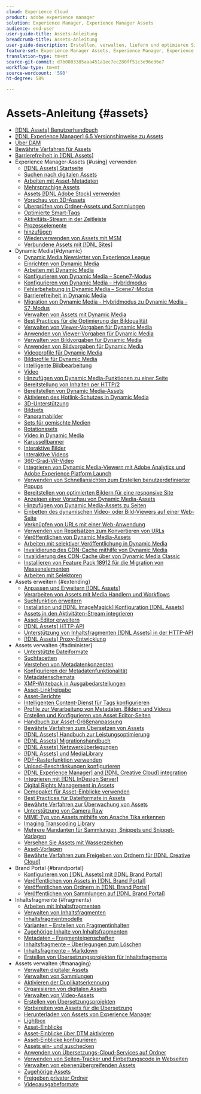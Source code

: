 ```yaml
---
cloud: Experience Cloud
product: adobe experience manager
solution: Experience Manager, Experience Manager Assets
audience: end-user
user-guide-title: Assets-Anleitung
breadcrumb-title: Assets-Anleitung
user-guide-description: Erstellen, verwalten, liefern und optimieren Sie digitale Assets.
feature-set: Experience Manager Assets, Experience Manager, Experience Manager Sites
translation-type: tm+mt
source-git-commit: d7b0803385aaa451a1ec7ec280ff51c3e96e36e7
workflow-type: tm+mt
source-wordcount: '590'
ht-degree: 58%

---
```



# Assets-Anleitung {#assets}

+ [[!DNL Assets] Benutzerhandbuch](home.md)
+ [[!DNL Experience Manager] 6.5 Versionshinweise zu Assets](https://experienceleague.adobe.com/docs/experience-manager-65/release-notes/assets.html)
+ [Über DAM](assets.md)
+ [Bewährte Verfahren für Assets](best-practices-for-assets.md)
+ [Barrierefreiheit in [!DNL Assets]](accessibility.md)
+ Experience Manager-Assets {#using} verwenden
   + [[!DNL Assets] Startseite](assets-home-page.md)
   + [Suchen nach digitalen Assets](search-assets.md)
   + [Arbeiten mit Asset-Metadaten](metadata.md)
   + [Mehrsprachige Assets](multilingual-assets.md)
   + [Assets  [!DNL Adobe Stock] verwenden](aem-assets-adobe-stock.md)
   + [Vorschau von 3D-Assets](previewing-3d-assets.md)
   + [Überprüfen von Ordner-Assets und Sammlungen](bulk-approval.md)
   + [Optimierte Smart-Tags](enhanced-smart-tags.md)
   + [Aktivitäts-Stream in der Zeitleiste](activity-stream.md)
   + [Prozesselemente](assets-workflow.md)
   + [hinzufügen](image-maps.md)
   + [Wiederverwenden von Assets mit MSM](reuse-assets-using-msm.md)
   + [Verbundene Assets mit [!DNL Sites]](use-assets-across-connected-assets-instances.md)
+ Dynamic Media{#dynamic}
   + [Dynamic Media Newsletter von Experience League](dynamic-media-newsletter.md)
   + [Einrichten von Dynamic Media](administering-dynamic-media.md)
   + [Arbeiten mit Dynamic Media](dynamic-media.md)
   + [Konfigurieren von Dynamic Media – Scene7-Modus](config-dms7.md)
   + [Konfigurieren von Dynamic Media – Hybridmodus](config-dynamic.md)
   + [Fehlerbehebung in Dynamic Media – Scene7-Modus](troubleshoot-dms7.md)
   + [Barrierefreiheit in Dynamic Media](accessibility-dm.md)
   + [Migration von Dynamic Media - Hybridmodus zu Dynamic Media - S7-Modus](migrate-from-hybrid-to-dms7.md)
   + [Verwalten von Assets mit Dynamic Media](managing-assets.md)
   + [Best Practices für die Optimierung der Bildqualität](best-practices-for-optimizing-the-quality-of-your-images.md)
   + [Verwalten von Viewer-Vorgaben für Dynamic Media](managing-viewer-presets.md)
   + [Anwenden von Viewer-Vorgaben für Dynamic Media](viewer-presets.md)
   + [Verwalten von Bildvorgaben für Dynamic Media](managing-image-presets.md)
   + [Anwenden von Bildvorgaben für Dynamic Media](image-presets.md)
   + [Videoprofile für Dynamic Media](video-profiles.md)
   + [Bildprofile für Dynamic Media](image-profiles.md)
   + [Intelligente Bildbearbeitung](imaging-faq.md)
   + [Video](s7-video.md)
   + [Hinzufügen von Dynamic Media-Funktionen zu einer Seite](scene7.md)
   + [Bereitstellung von Inhalten per HTTP/2](http2.md)
   + [Bereitstellen von Dynamic Media-Assets](delivering-dynamic-media-assets.md)
   + [Aktivieren des Hotlink-Schutzes in Dynamic Media](hotlink-protection.md)
   + [3D-Unterstützung](/help/assets/assets-3d.md)
   + [Bildsets](image-sets.md)
   + [Panoramabilder](panoramic-images.md)
   + [Sets für gemischte Medien](mixed-media-sets.md)
   + [Rotationssets](spin-sets.md)
   + [Video in Dynamic Media](video.md)
   + [Karussellbanner](carousel-banners.md)
   + [Interaktive Bilder](interactive-images.md)
   + [Interaktive Videos](interactive-videos.md)
   + [360-Grad-VR-Video](/help/assets/360-video.md)
   + [Integrieren von Dynamic Media-Viewern mit Adobe Analytics und Adobe Experience Platform Launch](/help/assets/launch.md)
   + [Verwenden von Schnellansichten zum Erstellen benutzerdefinierter Popups](custom-pop-ups.md)
   + [Bereitstellen von optimierten Bildern für eine responsive Site](responsive-site.md)
   + [Anzeigen einer Vorschau von Dynamic Media-Assets](previewing-assets.md)
   + [Hinzufügen von Dynamic Media-Assets zu Seiten](adding-dynamic-media-assets-to-pages.md)
   + [Einbetten des dynamischen Video- oder Bild-Viewers auf einer Web-Seite](embed-code.md)
   + [Verknüpfen von URLs mit einer Web-Anwendung](linking-urls-to-yourwebapplication.md)
   + [Verwenden von Regelsätzen zum Konvertieren von URLs](using-rulesets-to-transform-urls.md)
   + [Veröffentlichen von Dynamic Media-Assets](publishing-dynamicmedia-assets.md)
   + [Arbeiten mit selektiver Veröffentlichung in Dynamic Media](selective-publishing.md)
   + [Invalidierung des CDN-Cache mithilfe von Dynamic Media](invalidate-cdn-cache-dynamic-media.md)
   + [Invalidierung des CDN-Cache über von Dynamic Media Classic](invalidate-cdn-cache-dm-classic.md)
   + [Installieren von Feature Pack 18912 für die Migration von Massenelementen](bulk-ingest-migrate.md)
   + [Arbeiten mit Selektoren](working-with-selectors.md)
+ Assets erweitern {#extending}
   + [Anpassen und Erweitern [!DNL Assets]](extending-assets.md)
   + [Verarbeiten von Assets mit Media Handlern und Workflows](media-handlers.md)
   + [Suchfunktion erweitern](searchx.md)
   + [Installation und  [!DNL ImageMagick] Konfiguration [!DNL Assets]](best-practices-for-imagemagick.md)
   + [Assets in den Aktivitäten-Stream integrieren](extending-activity-stream.md)
   + [Asset-Editor erweitern](asseteditorx.md)
   + [[!DNL Assets] HTTP-API](mac-api-assets.md)
   + [Unterstützung von Inhaltsfragmenten  [!DNL Assets] in der HTTP-API](assets-api-content-fragments.md)
   + [[!DNL Assets] Proxy-Entwicklung](proxy.md)
+ Assets verwalten {#administer}
   + [Unterstützte Dateiformate](assets-formats.md)
   + [Suchfacetten](search-facets.md)
   + [Verstehen von Metadatenkonzepten](metadata-concepts.md)
   + [Konfigurieren der Metadatenfunktionalität](metadata-config.md)
   + [Metadatenschemata](metadata-schemas.md)
   + [XMP-Writeback in Ausgabedarstellungen](xmp-writeback.md)
   + [Asset-Linkfreigabe](link-sharing.md)
   + [Asset-Berichte](asset-reports.md)
   + [Intelligenten Content-Dienst für Tags konfigurieren](config-smart-tagging.md)
   + [Profile zur Verarbeitung von Metadaten, Bildern und Videos](processing-profiles.md)
   + [Erstellen und Konfigurieren von Asset Editor-Seiten](assets-finder-editor.md)
   + [Handbuch zur Asset-Größenanpassung](assets-sizing-guide.md)
   + [Bewährte Verfahren zum Übersetzen von Assets](best-practices-for-translating-assets-efficiently.md)
   + [[!DNL Assets] Handbuch zur Leistungsoptimierung](performance-tuning-guidelines.md)
   + [[!DNL Assets] Migrationshandbuch](assets-migration-guide.md)
   + [[!DNL Assets] Netzwerküberlegungen](assets-network-considerations.md)
   + [[!DNL Assets] und MediaLibrary](medialibrary.md)
   + [PDF-Rasterfunktion verwenden](aem-pdf-rasterizer.md)
   + [Upload-Beschränkungen konfigurieren](configuring-asset-upload-restrictions.md)
   + [[!DNL Experience Manager] and [!DNL Creative Cloud] integration](aem-cc-integration-best-practices.md)
   + [Integrieren mit [!DNL InDesign Server]](indesign.md)
   + [Digital Rights Management in Assets](drm.md)
   + [Demopaket für Asset-Einblicke verwenden](use-demo-package-for-asset-insights.md)
   + [Best Practices für Dateiformate in Assets](assets-file-format-best-practices.md)
   + [Bewährte Verfahren zur Überwachung von Assets](assets-monitoring-best-practices.md)
   + [Unterstützung von Camera Raw](camera-raw.md)
   + [MIME-Typ von Assets mithilfe von Apache Tika erkennen](detect-asset-mime-type-with-tika.md)
   + [Imaging Transcoding Library](imaging-transcoding-library.md)
   + [Mehrere Mandanten für Sammlungen, Snippets und Snippet-Vorlagen](multi-tenancy.md)
   + [Versehen Sie Assets mit Wasserzeichen](watermarking.md)
   + [Asset-Vorlagen](asset-templates.md)
   + [Bewährte Verfahren zum Freigeben von Ordnern für [!DNL Creative Cloud]](aem-cc-folder-sharing-best-practices.md)
+ Brand Portal {#brandportal}
   + [Konfigurieren von [!DNL Assets] mit [!DNL Brand Portal]](configure-aem-assets-with-brand-portal.md)
   + [Veröffentlichen von Assets in [!DNL Brand Portal]](brand-portal-publish-assets.md)
   + [Veröffentlichen von Ordnern in [!DNL Brand Portal]](brand-portal-publish-folder.md)
   + [Veröffentlichen von Sammlungen auf [!DNL Brand Portal]](brand-portal-publish-collection.md)
+ Inhaltsfragmente {#fragments}
   + [Arbeiten mit Inhaltsfragmenten](content-fragments/content-fragments.md)
   + [Verwalten von Inhaltsfragmenten](content-fragments/content-fragments-managing.md)
   + [Inhaltsfragmentmodelle](content-fragments/content-fragments-models.md)
   + [Varianten – Erstellen von Fragmentinhalten](content-fragments/content-fragments-variations.md)
   + [Zugehörige Inhalte von Inhaltsfragmenten](content-fragments/content-fragments-assoc-content.md)
   + [Metadaten – Fragmenteigenschaften](content-fragments/content-fragments-metadata.md)
   + [Inhaltsfragmente – Überlegungen zum Löschen](content-fragments/content-fragments-delete.md)
   + [Inhaltsfragmente – Markdown](content-fragments/content-fragments-markdown.md)
   + [Erstellen von Übersetzungsprojekten für Inhaltsfragmente](creating-translation-projects-for-content-fragments.md)
+ Assets verwalten {#managing}
   + [Verwalten digitaler Assets](manage-assets.md)
   + [Verwalten von Sammlungen](manage-collections.md)
   + [Aktivieren der Duplikatserkennung](duplicate-detection.md)
   + [Organisieren von digitalen Assets](organize-assets.md)
   + [Verwalten von Video-Assets](managing-video-assets.md)
   + [Erstellen von Übersetzungsprojekten](translation-projects.md)
   + [Vorbereiten von Assets für die Übersetzung](preparing-assets-for-translation.md)
   + [Herunterladen von Assets von Experience Manager](download-assets-from-aem.md)
   + [Lightbox](light-box.md)
   + [Asset-Einblicke](asset-insights.md)
   + [Asset-Einblicke über DTM aktivieren](use-dtm-for-asset-insights.md)
   + [Asset-Einblicke konfigurieren](configure-asset-insights.md)
   + [Assets ein- und auschecken](check-out-and-submit-assets.md)
   + [Anwenden von Übersetzungs-Cloud-Services auf Ordner](transition-cloud-services.md)
   + [Verwenden von Seiten-Tracker und Einbettungscode in Webseiten](use-page-tracker.md)
   + [Verwalten von ebenenübergreifenden Assets](managing-linked-subassets.md)
   + [Zugehörige Assets](related-assets.md)
   + [Freigeben privater Ordner](private-folder.md)
   + [Videoausgabeformate](video-renditions.md)
